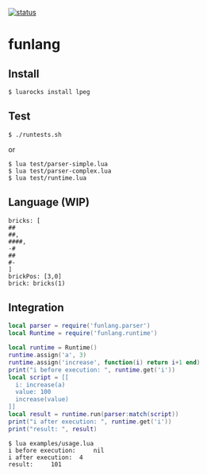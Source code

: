 [![status](https://travis-ci.org/premek/funlang.svg)](https://travis-ci.org/premek/funlang)

# funlang

## Install
```
$ luarocks install lpeg
```

## Test
```
$ ./runtests.sh
```
or
```
$ lua test/parser-simple.lua
$ lua test/parser-complex.lua
$ lua test/runtime.lua
```

## Language (WIP)
```
bricks: [
##
##,
####,
-#
##
#-
]
brickPos: [3,0]
brick: bricks(1)
```

## Integration

```lua
local parser = require('funlang.parser')
local Runtime = require('funlang.runtime')

local runtime = Runtime()
runtime.assign('a', 3)
runtime.assign('increase', function(i) return i+1 end)
print("i before execution: ", runtime.get('i'))
local script = [[
  i: increase(a)
  value: 100
  increase(value)
]]
local result = runtime.run(parser:match(script))
print("i after execution: ", runtime.get('i'))
print("result: ", result)
```

```
$ lua examples/usage.lua
i before execution: 	nil
i after execution: 	4
result: 	101
```
